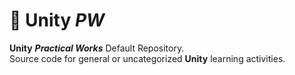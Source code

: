# 📔 Unity _PW_

**Unity** **_Practical Works_** Default Repository. <br />
Source code for general or uncategorized **Unity** learning activities.